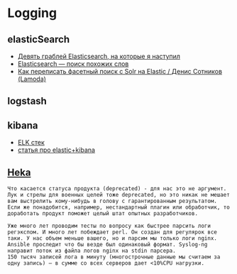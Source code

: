 # Logging

## elasticSearch

 * [Девять граблей Elasticsearch, на которые я наступил](https://habr.com/company/yamoney/blog/419041/)
 * [Elasticsearch — поиск похожих слов](https://habr.com/post/433070/)
 * [Как переписать фасетный поиск с Solr на Elastic / Денис Сотников (Lamoda)](https://www.youtube.com/watch?v=uWWcCm5qWWU)

## logstash

## kibana

* [ELK стек](https://serveradmin.ru/ustanovka-i-nastroyka-elasticsearch-logstash-kibana-elk-stack/)
* [статья про elastic+kibana](https://habr.com/ru/company/yamoney/blog/419041/)

## [Heka](https://habrahabr.ru/company/yamoney/blog/328018/)

```
Что касается статуса продукта (deprecated) - для нас это не аргумент. Лук и стрелы для военных целей тоже deprecated, но это никак не мешает вам выстрелить кому-нибудь в голову с гарантированным результатом. Если же понадобится, например, нестандартный плагин или обработчик, то доработать продукт поможет целый штат опытных разработчиков.
```

```
Уже много лет проводим тесты по вопросу как быстрее парсить логи регэкспом. И много лет побеждает perl. Он создан для регулярок все таки. У нас объем меньше вашего, но и парсим мы только логи nginx.
Ansible проследит что бы везде был одинаковый формат. Syslog-ng направит поток из файла логов nginx на stdin парсера.
150 тысяч записей лога в минуту (многострочные данные мы считаем за одну запись) — в сумме со всех серверов дает <10%CPU нагрузки. 
``` 
